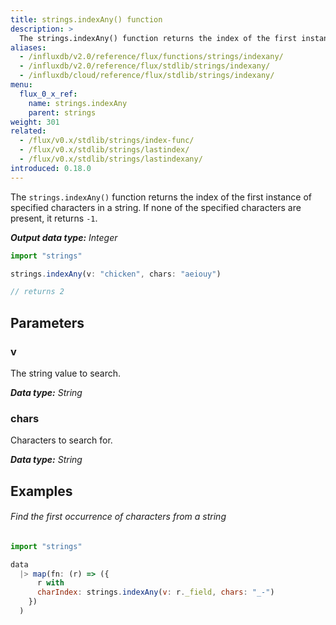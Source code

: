 ```yaml
---
title: strings.indexAny() function
description: >
  The strings.indexAny() function returns the index of the first instance of specified characters in a string.
aliases:
  - /influxdb/v2.0/reference/flux/functions/strings/indexany/
  - /influxdb/v2.0/reference/flux/stdlib/strings/indexany/
  - /influxdb/cloud/reference/flux/stdlib/strings/indexany/
menu:
  flux_0_x_ref:
    name: strings.indexAny
    parent: strings
weight: 301
related:
  - /flux/v0.x/stdlib/strings/index-func/
  - /flux/v0.x/stdlib/strings/lastindex/
  - /flux/v0.x/stdlib/strings/lastindexany/
introduced: 0.18.0
---
```


The `strings.indexAny()` function returns the index of the first instance of specified characters in a string.
If none of the specified characters are present, it returns `-1`.

_**Output data type:** Integer_

```js
import "strings"

strings.indexAny(v: "chicken", chars: "aeiouy")

// returns 2
```

## Parameters

### v
The string value to search.

_**Data type:** String_

### chars
Characters to search for.

_**Data type:** String_

## Examples

###### Find the first occurrence of characters from a string
```js
import "strings"

data
  |> map(fn: (r) => ({
      r with
      charIndex: strings.indexAny(v: r._field, chars: "_-")
    })
  )
```
